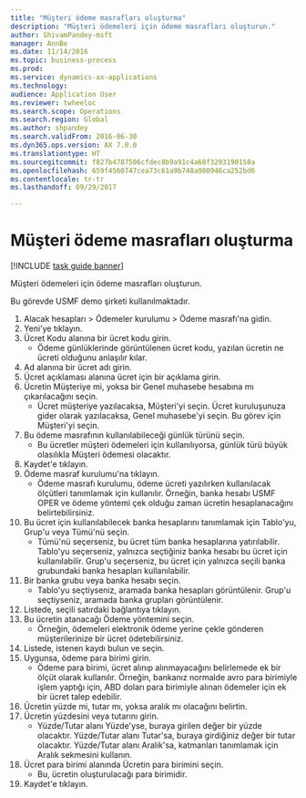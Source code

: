 ```yaml
--- 
title: "Müşteri ödeme masrafları oluşturma"
description: "Müşteri ödemeleri için ödeme masrafları oluşturun."
author: ShivamPandey-msft
manager: AnnBe
ms.date: 11/14/2016
ms.topic: business-process
ms.prod: 
ms.service: dynamics-ax-applications
ms.technology: 
audience: Application User
ms.reviewer: twheeloc
ms.search.scope: Operations
ms.search.region: Global
ms.author: shpandey
ms.search.validFrom: 2016-06-30
ms.dyn365.ops.version: AX 7.0.0
ms.translationtype: HT
ms.sourcegitcommit: f827b4787506cfdec8b9a91c4a68f3293190158a
ms.openlocfilehash: 659f4560747cea73c61a9b748a980946ca252bd6
ms.contentlocale: tr-tr
ms.lasthandoff: 09/29/2017

---
```

# <a name="establish-customer-payment-fees"></a>Müşteri ödeme masrafları oluşturma

[!INCLUDE [task guide banner](../../includes/task-guide-banner.md)]

Müşteri ödemeleri için ödeme masrafları oluşturun.

Bu görevde USMF demo şirketi kullanılmaktadır.

1. Alacak hesapları > Ödemeler kurulumu > Ödeme masrafı'na gidin.
2. Yeni'ye tıklayın.
3. Ücret Kodu alanına bir ücret kodu girin.
    * Ödeme günlüklerinde görüntülenen ücret kodu, yazılan ücretin ne ücreti olduğunu anlaşılır kılar.  
4. Ad alanına bir ücret adı girin.
5. Ücret açıklaması alanına ücret için bir açıklama girin.
6. Ücretin Müşteriye mi, yoksa bir Genel muhasebe hesabına mı çıkarılacağını seçin.
    * Ücret müşteriye yazılacaksa, Müşteri'yi seçin. Ücret kuruluşunuza gider olarak yazılacaksa, Genel muhasebe'yi seçin. Bu görev için Müşteri'yi seçin.  
7. Bu ödeme masrafının kullanılabileceği günlük türünü seçin.
    * Bu ücretler müşteri ödemeleri için kullanılıyorsa, günlük türü büyük olasılıkla Müşteri ödemesi olacaktır.  
8. Kaydet'e tıklayın.
9. Ödeme masraf kurulumu'na tıklayın.
    * Ödeme masrafı kurulumu, ödeme ücreti yazılırken kullanılacak ölçütleri tanımlamak için kullanılır.  Örneğin, banka hesabı USMF OPER ve ödeme yöntemi çek olduğu zaman ücretin hesaplanacağını belirtebilirsiniz.  
10. Bu ücret için kullanılabilecek banka hesaplarını tanımlamak için Tablo'yu, Grup'u veya Tümü'nü seçin.
    * Tümü'nü seçerseniz, bu ücret tüm banka hesaplarına yatırılabilir.  Tablo'yu seçerseniz, yalnızca seçtiğiniz banka hesabı bu ücret için kullanılabilir. Grup'u seçerseniz, bu ücret için yalnızca seçili banka grubundaki banka hesapları kullanılabilir.  
11. Bir banka grubu veya banka hesabı seçin.
    * Tablo'yu seçtiyseniz, aramada banka hesapları görüntülenir. Grup'u seçtiyseniz, aramada banka grupları görüntülenir.  
12. Listede, seçili satırdaki bağlantıya tıklayın.
13. Bu ücretin atanacağı Ödeme yöntemini seçin.
    * Örneğin, ödemeleri elektronik ödeme yerine çekle gönderen müşterilerinize bir ücret ödetebilirsiniz.  
14. Listede, istenen kaydı bulun ve seçin.
15. Uygunsa, ödeme para birimi girin.
    * Ödeme para birimi, ücret alınıp alınmayacağını belirlemede ek bir ölçüt olarak kullanılır.  Örneğin, bankanız normalde avro para birimiyle işlem yaptığı için, ABD doları para birimiyle alınan ödemeler için ek bir ücret talep edebilir.  
16. Ücretin yüzde mi, tutar mı, yoksa aralık mı olacağını belirtin.
17. Ücretin yüzdesini veya tutarını girin.
    * Yüzde/Tutar alanı Yüzde'yse, buraya girilen değer bir yüzde olacaktır. Yüzde/Tutar alanı Tutar'sa, buraya girdiğiniz değer bir tutar olacaktır. Yüzde/Tutar alanı Aralık'sa, katmanları tanımlamak için Aralık sekmesini kullanın.  
18. Ücret para birimi alanında Ücretin para birimini seçin.
    * Bu, ücretin oluşturulacağı para birimidir.  
19. Kaydet'e tıklayın.


